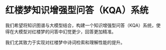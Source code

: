 # 红楼梦知识增强型问答（KQA）系统
我们希望将知识图谱与大模型结合，构建一个知识增强型问答（KQA）系统，使得在大模型对红楼梦的问答中幻觉更少，回答更加精准。

我们尤其致力于实现对红楼梦中诗词检索和理解性能的提升。

